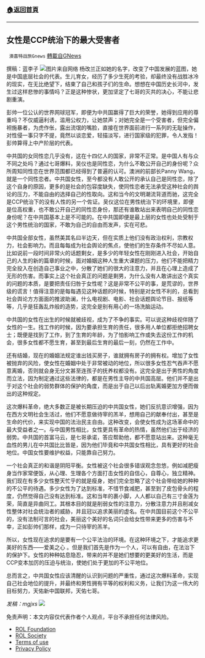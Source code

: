 ###  [:house:返回首頁](https://github.com/ourhimalayas/txt)
---


## 女性是CCP统治下的最大受害者
` 澳喜特战旅Gnews` [轉載自GNews](https://gnews.org/zh-hans/1973586/)

撰稿：蓝李子
![](https://assets.gnews.org/wp-content/uploads/2022/02/802（2）.png)图片来自网络
杨改兰正如她的名字，改变了中国发展的蓝图，她是中国底层社会的代表。生儿育女，经历了多少生死的考验，却最终没有战胜冰冷的现实，在无比绝望下，结束了自己和孩子们的生命。想想在中国历史长河中，发生过这样悲惨的事情吗？正是这种惨状，更加坚定了七哥的灭共的决心，不能让悲剧重演。

彭帅一位公认的世界网球冠军，即便为中共国赢得了巨大的荣誉，她得到应用的尊重吗？不仅威逼利诱，滥用公权力，让她禁声；对她完全是一个受害者，但完全偏袒施暴者，为虎作伥，露出流氓的嘴脸，直接在世界面前进行一系列的无耻操作，对性侵一事只字不提，竟然以谈恋爱，轻描淡写，进行国家级的犯罪，令人发指！彭帅算得上中产阶层的代表。

中共国的女同性恋几乎没有，这在十四亿人的国家，非常不正常。是中国人有与众不同之处吗？通过七哥爆料，吴仪也是同性恋，为什么不敢公开自己的身份呢？众所周知同性恋在世界范围都已经得到了普遍的认可。澳洲的前部长Panny Wang，就是一个同性恋者。中共国女性，至今都没有人敢公开的承认自己是同性恋，除了这个自身的原因，更多的是社会的包容度缺失，使同性恋者无法承受这种社会的舆论的压力，不能自由的选择自己的性取向。这和当今的文明潮流背道而驰，这完全是CCP统治下的没有人性的另一个佐证。吴仪这位在男性统治下的环境里，即便是位高权重，也不敢公开自己的同性恋身份，那还有谁敢站出来表明自己的同性恋身份呢？在中共国基本上是不可能的。在中共国即便是最上层的女性也处处受制于这个男性统治的国家，不敢为自己的自由而发声，实在可悲。

中共国全部女性，虽然美其名曰半边天，但在实质上他们没有政治权利，宗教权力，社会影响力。而且每每成为社会舆论的焦点，使他们的生存条件不尽如人意。比如说前一段时间非常火的话题剩女，是多少的年轻女性在刚刚进入社会，开始自己的人生的新的篇章的时候，面对婚姻这种人生重大课题的压力，他们不能把精力完全投入在创造自己事业之中，分散了她们的很大的注意力，并且在心理上造成了无形的伤害。而事实上这个社会真正的问题是剩男，为什么没有人敢讲出这个真实的问题的本质，是要把责任归咎于女性呢？这是非常不公平的事，是荒谬的，世界级的谎言！值得注意的是每每遇见这种话题的时候，特别是对女性不利的，总看到社会舆论方方面面的推波助澜，什么电视剧、电影、社会话题舆论节目、报纸等等，几乎是狂轰乱炸般的造势，这完全是别有用心的一场洗脑运动。

中共国的女性在出生的时候就被歧视，成为了不争的事实。可以说这种歧视伴随了女性的一生。找工作的时候，因为要承担生育的责任，很多用人单位都拒绝招聘女士；既便是找到了工作，到了生育的年龄，为了怕影响工作或失去这份工作的机会，很多女性都不愿生育，甚至到最后生育的最后一刻，仍然在工作中。

还有结婚，现在的婚姻法规定谁出钱买房子，谁就拥有房子的拥有权。增加了女性被抛弃的风险，使女性在婚姻中处于非常被动的地位，所以很多女性忍气吞声不愿意离婚，否则就会身无分文甚至连孩子的抚养权都没有。这完全是出于男性的角度而立法，因为制定通过这些法律的，都是在男性主导的中共国高层。他们并不是出于对这个社会的弱势群体的保护的角度，而是出于自己以后出轨离婚更加方便而做出的这种规定。

这次爆料革命，绝大多数正是被长期压迫的中共国女性，她们反抗意识增强，因为在西方文明社会生活过，他们不愿意做待宰的羔羊，想用自己的献奉付出，甚至是生命的代价，来实现中国的法治民主自由。这种改变，会使女性成为这场革命中的最大受益者之一。与中国男性相比，女性更具有革命的热情，虽然他们出于经济的弱势。中共国的首富马云，是七哥承诺，答应帮助他，都不愿意站出来。这种毫无血性的男儿在中共国比比皆是，因为他们毕竟和中共国女性相比，具有更好的社会地位。中国女性要维护权益，只能靠自己努力。

一个社会真正的和谐是阴阳平衡。女性被这个社会很多错误观念忽悠，例如减肥瘦身当作家常便饭，从心理、生理各个方面打击女性的自信心，自尊心，独立精神。我们现在有多少女性整天忙乎的就是瘦身，她们完全忽略了这个社会带给她的种种的不公平的待遇。多少女性为了达到标准，不惜节食减肥，甚至到了皮包骨头的程度，仍然觉得自己没有达到标准。这和当年的裹小脚，人人都以自己有三寸金莲为荣，简直是异曲同工。其根本目的就是削弱女性的注意力，分散注意力并且削减女性整体对社会统治者的威胁，并且冠以追求美丽的虚名。在中共国目前这个不公平的，没有法制可言的社会，美丽这个美好的名词只会给女性带来更多的伤害与不幸，正如彭帅们那样，成为一只待宰的羔羊。

所以，女性现在追求的是要有一个公平法治的环境。在这种环境之下，才能追求更美好的东西——爱美之心 。但是我们首先是作为一个人，可以有自由，在法治下的保护下。女性的种种姑息隐忍，带来的并不是她们想要的更美好的生活，而是CCP变本加厉的压迫与统治，使她们处于更加的不公平地位。

总而言之，中共国女性应该清醒的认识到问题的严重性，通过这次爆料革命，实现自己社会地位的提升，并最终和男性拥有平等的权利和义务，让我们为这一伟大的目标努力，天佑新中国联邦，天佑七哥。

*发稿：mgjxs*
![](https://assets.gnews.org/wp-content/uploads/2022/02/TUBIAO-X.jpg)
 

免责声明：本文内容仅代表作者个人观点，平台不承担任何法律风险。

- [ROL Foundation](https://rolfoundation.org/)
- [ROL Society](https://rolsociety.org/)
- [Terms of use](https://gnews.org/terms-of-use-3/)
- [Privacy Policy](https://gnews.org/privacy-policy/)
